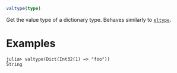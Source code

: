 ```julia
valtype(type)
```

Get the value type of a dictionary type. Behaves similarly to [`eltype`](@ref).

# Examples

```jldoctest
julia> valtype(Dict(Int32(1) => "foo"))
String
```
